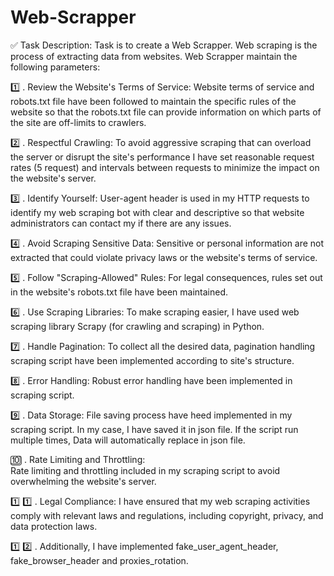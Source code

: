 # Web-Scrapper
✅  Task Description: 
Task is to create a Web Scrapper. Web scraping is the process of extracting data from websites. Web Scrapper maintain the following parameters:

1️⃣ . Review the Website's Terms of Service: 
Website terms of service and robots.txt file have been followed to maintain the specific rules of the website so that the robots.txt file can provide information on which parts of the site are off-limits to crawlers.

2️⃣ . Respectful Crawling: 
To avoid aggressive scraping that can overload the server or disrupt the site's performance I have set reasonable request rates (5 request) and intervals between requests to minimize the impact on the website's server.

3️⃣ . Identify Yourself:
User-agent header is used in my HTTP requests to identify my web scraping bot with clear and descriptive so that website administrators can contact my if there are any issues.

4️⃣ . Avoid Scraping Sensitive Data: 
Sensitive or personal information are not extracted that could violate privacy laws or the website's terms of service.

5️⃣ . Follow "Scraping-Allowed" Rules: 
For legal consequences, rules set out in the website's robots.txt file have been maintained.

6️⃣ . Use Scraping Libraries: 
To make scraping easier, I have used web scraping library Scrapy (for crawling and scraping) in Python.

7️⃣ . Handle Pagination: 
To collect all the desired data, pagination handling scraping script have been implemented according to site's structure.

8️⃣ . Error Handling: 
Robust error handling have been implemented in scraping script.

9️⃣ . Data Storage: 
File saving process have heed implemented in my scraping script. In my case, I have saved it in json file. If the script run multiple times, Data will automatically replace in json file.

🔟 . Rate Limiting and Throttling: \
Rate limiting and throttling included in my scraping script to avoid overwhelming the website's server.

1️⃣ 1️⃣ . Legal Compliance: 
I have ensured that my web scraping activities comply with relevant laws and regulations, including copyright, privacy, and data protection laws.

1️⃣ 2️⃣ . Additionally,
I have implemented fake_user_agent_header, fake_browser_header and proxies_rotation.

